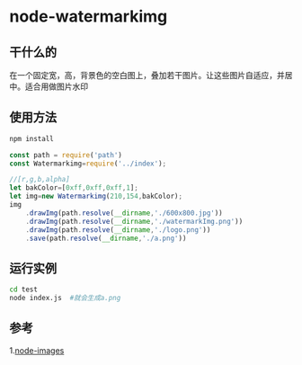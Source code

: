  node-watermarkimg
=================
干什么的
-----
在一个固定宽，高，背景色的空白图上，叠加若干图片。让这些图片自适应，并居中。适合用做图片水印

使用方法
-----
```sh
npm install 
```
```js
const path = require('path')
const Watermarkimg=require('../index');

//[r,g,b,alpha]
let bakColor=[0xff,0xff,0xff,1];
let img=new Watermarkimg(210,154,bakColor);
img
    .drawImg(path.resolve(__dirname,'./600x800.jpg'))
    .drawImg(path.resolve(__dirname,'./watermarkImg.png'))
    .drawImg(path.resolve(__dirname,'./logo.png'))
    .save(path.resolve(__dirname,'./a.png'))
```

运行实例
-----
```sh
cd test
node index.js  #就会生成a.png
```

参考
-----
1.[node-images](https://github.com/zhangyuanwei/node-images)




